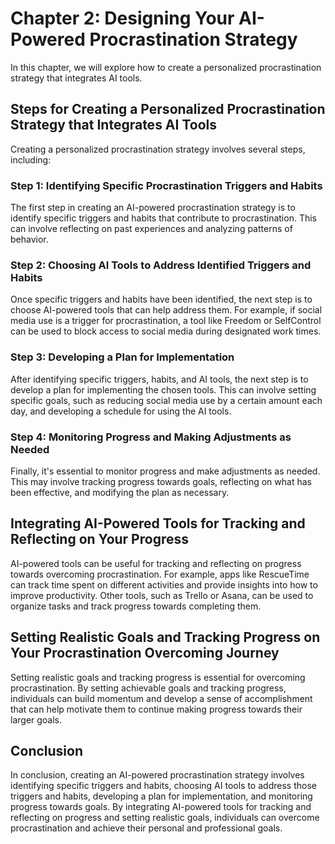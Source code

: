 Chapter 2: Designing Your AI-Powered Procrastination Strategy
=============================================================

In this chapter, we will explore how to create a personalized procrastination strategy that integrates AI tools.

Steps for Creating a Personalized Procrastination Strategy that Integrates AI Tools
-----------------------------------------------------------------------------------

Creating a personalized procrastination strategy involves several steps, including:

### Step 1: Identifying Specific Procrastination Triggers and Habits

The first step in creating an AI-powered procrastination strategy is to identify specific triggers and habits that contribute to procrastination. This can involve reflecting on past experiences and analyzing patterns of behavior.

### Step 2: Choosing AI Tools to Address Identified Triggers and Habits

Once specific triggers and habits have been identified, the next step is to choose AI-powered tools that can help address them. For example, if social media use is a trigger for procrastination, a tool like Freedom or SelfControl can be used to block access to social media during designated work times.

### Step 3: Developing a Plan for Implementation

After identifying specific triggers, habits, and AI tools, the next step is to develop a plan for implementing the chosen tools. This can involve setting specific goals, such as reducing social media use by a certain amount each day, and developing a schedule for using the AI tools.

### Step 4: Monitoring Progress and Making Adjustments as Needed

Finally, it's essential to monitor progress and make adjustments as needed. This may involve tracking progress towards goals, reflecting on what has been effective, and modifying the plan as necessary.

Integrating AI-Powered Tools for Tracking and Reflecting on Your Progress
-------------------------------------------------------------------------

AI-powered tools can be useful for tracking and reflecting on progress towards overcoming procrastination. For example, apps like RescueTime can track time spent on different activities and provide insights into how to improve productivity. Other tools, such as Trello or Asana, can be used to organize tasks and track progress towards completing them.

Setting Realistic Goals and Tracking Progress on Your Procrastination Overcoming Journey
----------------------------------------------------------------------------------------

Setting realistic goals and tracking progress is essential for overcoming procrastination. By setting achievable goals and tracking progress, individuals can build momentum and develop a sense of accomplishment that can help motivate them to continue making progress towards their larger goals.

Conclusion
----------

In conclusion, creating an AI-powered procrastination strategy involves identifying specific triggers and habits, choosing AI tools to address those triggers and habits, developing a plan for implementation, and monitoring progress towards goals. By integrating AI-powered tools for tracking and reflecting on progress and setting realistic goals, individuals can overcome procrastination and achieve their personal and professional goals.
